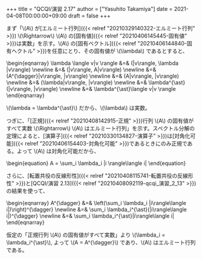 +++
title = "QCQI/演習 2.17"
author = ["Yasuhito Takamiya"]
date = 2021-04-08T00:00:00+09:00
draft = false
+++

まず「\\(A\\) が[エルミート行列]({{< relref "20210329140322-エルミート行列" >}}) \\(\Rightarrow\\) \\(A\\) の[固有値]({{< relref "20210406145445-固有値" >}})は実数」を示す。\\(A\\) の[固有ベクトル]({{< relref "20210406144840-固有ヘクトル" >}})を任意にとり、その固有値が \\(\lambda\\) であるとすると、

\begin{eqnarray}
  \lambda \langle v|v \rangle &=& (|v\rangle, \lambda |v\rangle) \newline
    &=& (|v\rangle, A|v\rangle) \newline
    &=& (A^{\dagger}|v\rangle, |v\rangle) \newline
    &=& (A|v\rangle, |v\rangle) \newline
    &=& (\lambda|v\rangle, |v\rangle) \newline
    &=& \lambda^{\ast}(|v\rangle, |v\rangle) \newline
    &=& \lambda^{\ast}\langle v|v \rangle
\end{eqnarray}

\\(\lambda = \lambda^{\ast}\\) だから、\\(\lambda\\) は実数。

つぎに、「[正規]({{< relref "20210408142915-正規" >}})行列 \\(A\\) の固有値がすべて実数 \\(\Rightarrow\\) \\(A\\) はエルミート行列」を示す。スペクトル分解の定理によると、[演算子]({{< relref "20210330134827-演算子" >}})は[対角化可能]({{< relref "20210406154403-対角化可能" >}})であるときにのみ正規である。よって \\(A\\) は対角化可能だから、

\begin{equation}
  A = \sum\_i \lambda\_i |i \rangle\langle i|
\end{equation}

さらに、[転置共役の反線形性]({{< relref "20210408115741-転置共役の反線形性" >}})と[QCQI/演習 2.13]({{< relref "20210408092119-qcqi_演習_2_13" >}})の結果を使って、

\begin{eqnarray}
  A^{\dagger} &=& \left(\sum\_i \lambda\_i |i\rangle\langle i|)\right)^{\dagger} \newline
    &=& \sum\_i \lambda\_i^{\ast}(|i\rangle\langle i|)^{\dagger} \newline
    &=& \sum\_i \lambda\_i^{\ast}|i\rangle\langle i|
\end{eqnarray}

仮定の「正規行列 \\(A\\) の固有値がすべて実数」より \\(\lambda\_i = \lambda\_i^{\ast}\\), よって \\(A = A^{\dagger}\\) であり、\\(A\\) はエルミート行列である。

